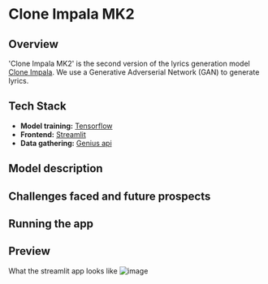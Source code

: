 # Clone Impala MK2

## Overview

'Clone Impala MK2' is the second version of the lyrics generation model [Clone Impala](https://github.com/sanyamjain0315/clone-impala). We use a Generative Adverserial Network (GAN) to generate lyrics.

## Tech Stack

- **Model training:** [Tensorflow](https://www.tensorflow.org/)
- **Frontend:** [Streamlit](https://streamlit.io/)
- **Data gathering:** [Genius api](https://genius.com/developers)

## Model description

## Challenges faced and future prospects

## Running the app

## Preview

What the streamlit app looks like
![image](https://github.com/sanyamjain0315/clone-impala/assets/111227515/893b8b4b-57e4-4b4c-b215-1e21ebb1a3b2)
